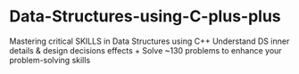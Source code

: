 # Data-Structures-using-C-plus-plus
Mastering critical SKILLS in Data Structures using C++ Understand DS inner details &amp; design decisions effects + Solve ~130 problems to enhance your problem-solving skills
